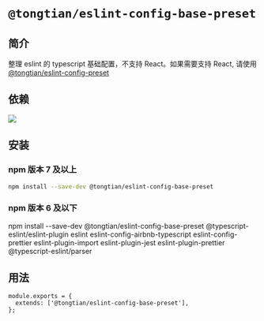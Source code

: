 # `@tongtian/eslint-config-base-preset`

## 简介

整理 eslint 的 typescript 基础配置，不支持 React。如果需要支持 React, 请使用 [@tongtian/eslint-config-preset](https://www.npmjs.com/package/@tongtian/eslint-config-preset)

## 依赖

![](https://cdn.nlark.com/yuque/0/2021/jpeg/1065536/1620303964646-eb4c8151-1448-405e-af61-db1e37d226d4.jpeg)

## 安装

### npm 版本 7 及以上

```sh
npm install --save-dev @tongtian/eslint-config-base-preset
```

### npm 版本 6 及以下

npm install --save-dev @tongtian/eslint-config-base-preset @typescript-eslint/eslint-plugin eslint eslint-config-airbnb-typescript eslint-config-prettier eslint-plugin-import eslint-plugin-jest eslint-plugin-prettier @typescript-eslint/parser

## 用法

```
module.exports = {
  extends: ['@tongtian/eslint-config-base-preset'],
};
```
